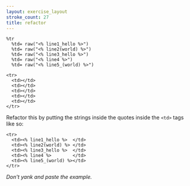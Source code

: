 ```yaml
---
layout: exercise_layout
stroke_count: 27
title: refactor
---
```



    %tr
      %td= raw("<% line1_hello %>")
      %td= raw("<% line2(world) %>")
      %td= raw("<% line3_hello %>")
      %td= raw("<% line4 %>")
      %td= raw("<% line5_(world) %>")

    <tr>
      <td></td>
      <td></td>
      <td></td>
      <td></td>
      <td></td>
    </tr>


Refactor this by putting the strings inside the quotes inside the `<td>` tags like so:

    <tr>
      <td><% line1_hello %>  </td>
      <td><% line2(world) %> </td>
      <td><% line3_hello %>  </td>
      <td><% line4 %>        </td>
      <td><% line5_(world) %></td>
    </tr>


*Don't yank and paste the example.*
